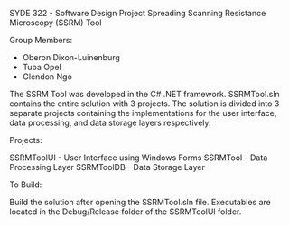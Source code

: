 SYDE 322 - Software Design Project
Spreading Scanning Resistance Microscopy (SSRM) Tool

Group Members:
- Oberon Dixon-Luinenburg
- Tuba Opel
- Glendon Ngo

The SSRM Tool was developed in the C# .NET framework. SSRMTool.sln contains the entire solution with 3 projects. The solution is divided into 3 separate projects containing the implementations for the user interface, data processing, and data storage layers respectively.

Projects:

SSRMToolUI - User Interface using Windows Forms
SSRMTool - Data Processing Layer
SSRMToolDB - Data Storage Layer

To Build:

Build the solution after opening the SSRMTool.sln file.
Executables are located in the Debug/Release folder of the SSRMToolUI folder.